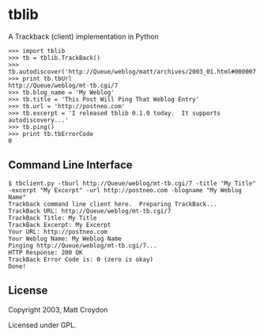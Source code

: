 # tblib

A Trackback (client) implementation in Python

    >>> import tblib
    >>> tb = tblib.TrackBack()
    >>> tb.autodiscover('http://Queue/weblog/matt/archives/2003_01.html#000007')
    >>> print tb.tbUrl
    http://Queue/weblog/mt-tb.cgi/7
    >>> tb.blog_name = 'My Weblog'
    >>> tb.title = 'This Post Will Ping That Weblog Entry'
    >>> tb.url = 'http://postneo.com'
    >>> tb.excerpt = 'I released tblib 0.1.0 today.  It supports autodiscovery...'
    >>> tb.ping()
    >>> print tb.tbErrorCode
    0

## Command Line Interface

    $ tbclient.py -tburl http://Queue/weblog/mt-tb.cgi/7 -title "My Title" -excerpt "My Excerpt" -url http://postneo.com -blogname "My Weblog Name"
    Trackback command line client here.  Preparing TrackBack...
    TrackBack URL: http://Queue/weblog/mt-tb.cgi/7
    TrackBack Title: My Title
    TrackBack Excerpt: My Excerpt
    Your URL: http://postneo.com
    Your Weblog Name: My Weblog Name
    Pinging http://Queue/weblog/mt-tb.cgi/7...
    HTTP Response: 200 OK
    TrackBack Error Code is: 0 (zero is okay)
    Done!

## License

Copyright 2003, Matt Croydon

Licensed under GPL.
